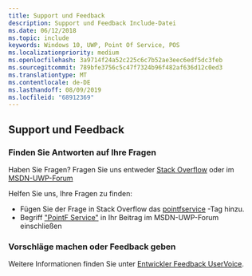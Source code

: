 ```yaml
---
title: Support und Feedback
description: Support und Feedback Include-Datei
ms.date: 06/12/2018
ms.topic: include
keywords: Windows 10, UWP, Point Of Service, POS
ms.localizationpriority: medium
ms.openlocfilehash: 3a9714f24a52c225c6c7b52ae3eec6edf5dc3feb
ms.sourcegitcommit: 789bfe3756c5c47f7324b96f482af636d12c0ed3
ms.translationtype: MT
ms.contentlocale: de-DE
ms.lasthandoff: 08/09/2019
ms.locfileid: "68912369"
---
```

## <a name="support-and-feedback"></a>Support und Feedback

### <a name="find-answers-to-your-questions"></a>Finden Sie Antworten auf Ihre Fragen

Haben Sie Fragen? Fragen Sie uns entweder [Stack Overflow](https://aka.ms/pos-stackoverflow) oder im [MSDN-UWP-Forum](https://social.msdn.microsoft.com/Forums/en-US/home?forum=wpdevelop&filter=alltypes&sort=relevancedesc&searchTerm=%5Bpointofservice%5D)

Helfen Sie uns, Ihre Fragen zu finden:
- Fügen Sie der Frage in Stack Overflow das [pointfservice](https://aka.ms/pos-stackoverflow) -Tag hinzu. 
- Begriff ["PointF Service"](https://social.msdn.microsoft.com/Forums/en-US/home?forum=wpdevelop&filter=alltypes&sort=relevancedesc&searchTerm=%5Bpointofservice%5D) in Ihr Beitrag im MSDN-UWP-Forum einschließen

### <a name="make-feature-suggestions-or-give-feedback"></a>Vorschläge machen oder Feedback geben
Weitere Informationen finden Sie unter [Entwickler Feedback UserVoice](https://wpdev.uservoice.com/forums/110705-universal-windows-platform?category_id=202594).